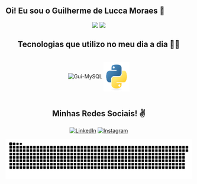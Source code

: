 ## __Oi! Eu sou o Guilherme de Lucca Moraes__ 🖖
<div align="center">
  <img height="180em" src="https://github-readme-stats.vercel.app/api?username=Ziero25&show_icons=true&theme=github_dark&include_all_commits=true&count_private=true"/>
  <img height="180em" src="https://github-readme-stats.vercel.app/api/top-langs/?username=Ziero25&layout=compact&langs_count=7&theme=github_dark"/>
  
## __Tecnologias que utilizo no meu dia a dia__ 🦾👀

<div style="display: inline_block"><br>
  <img align="center" alt="Gui-MySQL" height="80" width="70" src="https://cdn.jsdelivr.net/gh/devicons/devicon/icons/mysql/mysql-original.svg">
  <img align="center" alt="Gui-Python" height="80" width="70" src="https://raw.githubusercontent.com/devicons/devicon/master/icons/python/python-original.svg">
  </div>
  <br>
  
## __Minhas Redes Sociais!__ ✌️
[![LinkedIn](https://img.shields.io/badge/LinkedIn-0077B5?style=for-the-badge&logo=linkedin&logoColor=white)](https://www.linkedin.com/in/guilherme-de-lucca-moraes-42491120a/)
[![Instagram](https://img.shields.io/badge/Instagram-E4405F?style=for-the-badge&logo=instagram&logoColor=white)](https://www.instagram.com/yoil.gui/)
  
![Snake animation](https://github.com/Ziero25/Ziero25/blob/output/github-contribution-grid-snake.svg)
   </div>
